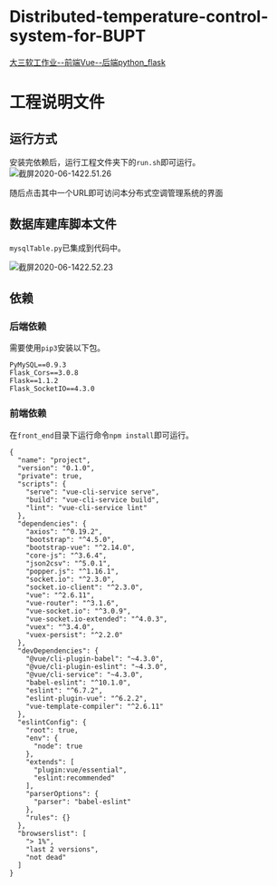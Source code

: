 # Distributed-temperature-control-system-for-BUPT
[大三软工作业--前端Vue--后端python_flask](https://github.com/pengshuai98/Distributed-temperature-control-system-for-BUPT)

# 工程说明文件

## 运行方式

安装完依赖后，运行工程文件夹下的`run.sh`即可运行。![截屏2020-06-1422.51.26](README.assets/截屏2020-06-1422.51.26.png)

随后点击其中一个URL即可访问本分布式空调管理系统的界面

## 数据库建库脚本文件

`mysqlTable.py`已集成到代码中。

![截屏2020-06-1422.52.23](README.assets/截屏2020-06-1422.52.23.png)

## 依赖

### 后端依赖

需要使用`pip3`安装以下包。

```
PyMySQL==0.9.3
Flask_Cors==3.0.8
Flask==1.1.2
Flask_SocketIO==4.3.0
```

### 前端依赖

在`front_end`目录下运行命令`npm install`即可运行。
```
{
  "name": "project", 
  "version": "0.1.0", 
  "private": true, 
  "scripts": { 
    "serve": "vue-cli-service serve", 
    "build": "vue-cli-service build", 
    "lint": "vue-cli-service lint" 
  }, 
  "dependencies": {
    "axios": "^0.19.2", 
    "bootstrap": "^4.5.0", 
    "bootstrap-vue": "^2.14.0", 
    "core-js": "^3.6.4", 
    "json2csv": "^5.0.1", 
    "popper.js": "^1.16.1", 
    "socket.io": "^2.3.0", 
    "socket.io-client": "^2.3.0", 
    "vue": "^2.6.11", 
    "vue-router": "^3.1.6", 
    "vue-socket.io": "^3.0.9", 
    "vue-socket.io-extended": "^4.0.3", 
    "vuex": "^3.4.0", 
    "vuex-persist": "^2.2.0" 
  }, 
  "devDependencies": { 
    "@vue/cli-plugin-babel": "~4.3.0", 
    "@vue/cli-plugin-eslint": "~4.3.0", 
    "@vue/cli-service": "~4.3.0", 
    "babel-eslint": "^10.1.0", 
    "eslint": "^6.7.2", 
    "eslint-plugin-vue": "^6.2.2", 
    "vue-template-compiler": "^2.6.11" 
  }, 
  "eslintConfig": {
    "root": true, 
    "env": { 
      "node": true 
    }, 
    "extends": [ 
      "plugin:vue/essential", 
      "eslint:recommended" 
    ], 
    "parserOptions": { 
      "parser": "babel-eslint" 
    }, 
    "rules": {} 
  }, 
  "browserslist": [ 
    "> 1%", 
    "last 2 versions", 
    "not dead" 
  ]
}
```
